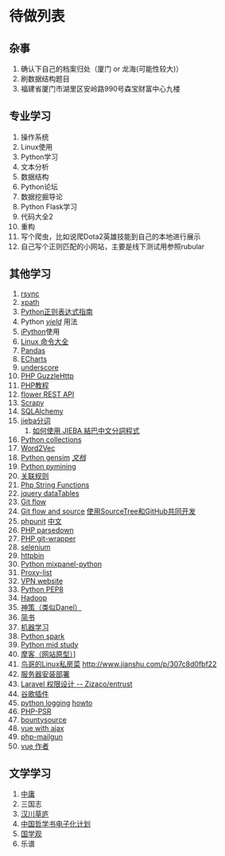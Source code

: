 # 待做列表 #

## 杂事 ##
1. 确认下自己的档案归处（厦门 or 龙海(可能性较大)）
2. 刷数据结构题目
3. 福建省厦门市湖里区安岭路990号森宝财富中心九楼

## 专业学习 ##
1. 操作系统
2. Linux使用
3. Python学习
4. 文本分析
5. 数据结构
6. Python论坛
7. 数据挖掘导论
8. Python Flask学习
9. 代码大全2
10. 重构
11. 写个爬虫，比如说爬Dota2英雄技能到自己的本地进行展示
12. 自己写个正则匹配的小网站，主要是线下测试用参照rubular

## 其他学习 ##
1. [rsync](https://rsync.samba.org/)
2. [xpath](http://www.w3school.com.cn/xpath/index.asp)
3. [Python正则表达式指南](http://www.cnblogs.com/huxi/archive/2010/07/04/1771073.html)
4. Python [_yield_](http://pyzh.readthedocs.org/en/latest/the-python-yield-keyword-explained.html) 用法
5. [iPython](http://z42.readthedocs.org/zh/latest/devtools/ipython.html)使用
6. [Linux 命令大全](http://www.runoob.com/linux/linux-command-manual.html)
7. [Pandas](http://pandas.pydata.org/pandas-docs/stable/tutorials.html)
8. [ECharts](http://echarts.baidu.com/doc/doc.html)
9. [underscore](http://underscorejs.org/)
10. [PHP GuzzleHttp](http://guzzle.readthedocs.org/en/latest/overview.html)
11. [PHP教程](http://www.runoob.com/php/php-tutorial.html)
12. [flower REST API](http://nbviewer.ipython.org/github/mher/flower/blob/master/docs/api.ipynb)
13. [Scrapy](http://doc.scrapy.org/en/1.0/index.html) 
14. [SQLAlchemy](http://docs.sqlalchemy.org/en/rel_1_0/)
15. [jieba分词](https://github.com/fxsjy/jieba)
    1. [如何使用 JIEBA 結巴中文分詞程式](http://blog.fukuball.com/ru-he-shi-yong-jieba-jie-ba-zhong-wen-fen-ci-cheng-shi/)
16. [Python collections](https://docs.python.org/2/library/collections.html#module-collections)
17. [Word2Vec](https://github.com/danielfrg/word2vec)
18. [Python gensim](https://github.com/piskvorky/gensim) [_文档_](https://radimrehurek.com/gensim/tutorial.html#) 
19. [Python pymining](https://github.com/bartdag/pymining)
20. [关联规则](http://baike.baidu.com/view/1076817.htm)
21. [Php String Functions](http://php.net/manual/en/ref.strings.php)
22. [jquery dataTables](https://www.datatables.net/)
23. [Git flow](https://github.com/nvie/gitflow)
24. [Git flow and source](https://github.com/GSoft-SharePoint/Dynamite/wiki/Getting-started-with-SourceTree,-Git-and-git-flow)         [使用SourceTree和GitHub共同开发](http://www.cnblogs.com/duger/p/3496495.html)
25. [phpunit](https://phpunit.de/getting-started.html) [中文](https://phpunit.de/manual/current/zh_cn/incomplete-and-skipped-tests.html#incomplete-and-skipped-tests.incomplete-tests)
26. [PHP parsedown](https://github.com/erusev/parsedown)
27. [PHP git-wrapper](https://github.com/cpliakas/git-wrapper)
28. [selenium](https://github.com/SeleniumHQ/selenium/)
29. [httpbin](http://httpbin.org/)
30. [Python mixpanel-python](https://github.com/mixpanel/mixpanel-python)
31. [Proxy-list](http://ipaddress.com/proxy-list/)
32. [VPN website](https://www.hidemyass.com/)
33. [Python PEP8](https://www.python.org/dev/peps/pep-0008/)
34. [Hadoop](http://hadoop.apache.org/docs/r2.6.1/index.html)
35. [神策（类似Danel）](http://sensorsdata.cn/index.html)
36. [简书](http://www.jianshu.com/)
37. [机器学习](https://github.com/ty4z2008/Qix/blob/master/dl.md)
38. [Python spark](http://spark.apache.org/docs/latest/api/python/index.html)
39. [Python mid study](http://spark.apache.org/docs/latest/api/python/index.html)
40. [摩客（网站原型）](https://www.mockplus.cn/)]
41. [鸟哥的Linux私房菜](http://vbird.dic.ksu.edu.tw/linux_basic/linux_basic.php) http://www.jianshu.com/p/307c8d0fbf22
42. [服务器安装部署](https://github.com/huanghua581/laravel-getting-started/wiki/Ubuntu-14.04-%E4%B8%8A%E4%BD%BF%E7%94%A8-Nginx-%E9%83%A8%E7%BD%B2-Laravel)
43. [Laravel 权限设计 -- Zizaco/entrust](https://github.com/Zizaco/entrust)
44. [谷歌插件](http://www.zhihu.com/question/19594682)
45. [python logging](https://docs.python.org/2/library/logging.html) [howto](https://docs.python.org/2/howto/logging.html)
46. [PHP-PSR](https://github.com/PizzaLiu/PHP-FIG)
47. [bountysource](https://www.bountysource.com/)
48. [vue with ajax](http://stackoverflow.com/questions/32403423/vue-js-global-data-from-ajax-call)
49. [php-mailgun](https://github.com/mailgun/mailgun-php)
50. [vue 作者](http://evanyou.me/)

## 文学学习 ##
1. [中庸 ](http://ctext.org/liji/zhong-yong/zhs)
2. 三国志 
  1. [汉川草庐](http://www.sidneyluo.net/a/a04/a04.htm) 
  2. [中国哲学书电子化计划](http://ctext.org/text.pl?node=601875&if=gb&remap=gb)
  3. [国学观](http://www.guoxue.com/shibu/24shi/sangzz/sgzzml.htm)
3. 乐谱
